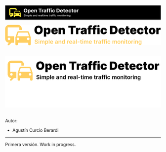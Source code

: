 ![header](docs/otd_header.png)

<p align="center">
    <img src="docs/Untitled.png"><br><br>
</p>

<p align="center">
    <img src="docs/Untitled1.png"><br><br>
</p>

Autor:

* Agustín Curcio Berardi

---

Primera versión. Work in progress.
